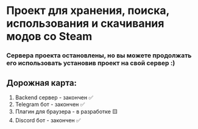 # Проект для хранения, поиска, использования и скачивания модов со Steam

### Сервера проекта остановлены, но вы можете продолжать его использовать установив проект на свой сервер :)

## Дорожная карта:
1. Backend сервер - закончен ✅
2. Telegram бот - закончен ✅
3. Плагин для браузера - в разработке 🟨
4. Discord бот - закончен ✅
